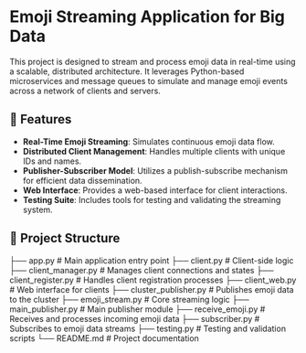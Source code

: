 # Emoji Streaming Application for Big Data

This project is designed to stream and process emoji data in real-time using a scalable, distributed architecture. It leverages Python-based microservices and message queues to simulate and manage emoji events across a network of clients and servers.

## 🚀 Features

- **Real-Time Emoji Streaming**: Simulates continuous emoji data flow.
- **Distributed Client Management**: Handles multiple clients with unique IDs and names.
- **Publisher-Subscriber Model**: Utilizes a publish-subscribe mechanism for efficient data dissemination.
- **Web Interface**: Provides a web-based interface for client interactions.
- **Testing Suite**: Includes tools for testing and validating the streaming system.

## 🧰 Project Structure

├── app.py # Main application entry point
├── client.py # Client-side logic
├── client_manager.py # Manages client connections and states
├── client_register.py # Handles client registration processes
├── client_web.py # Web interface for clients
├── cluster_publisher.py # Publishes emoji data to the cluster
├── emoji_stream.py # Core streaming logic
├── main_publisher.py # Main publisher module
├── receive_emoji.py # Receives and processes incoming emoji data
├── subscriber.py # Subscribes to emoji data streams
├── testing.py # Testing and validation scripts
└── README.md # Project documentation
